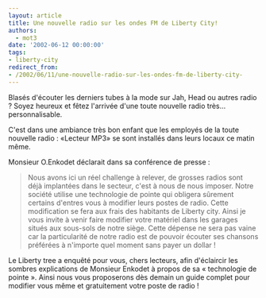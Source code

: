 ```yaml
---
layout: article
title: Une nouvelle radio sur les ondes FM de Liberty City!
authors:
  - mot3
date: '2002-06-12 00:00:00'
tags:
- liberty-city
redirect_from:
- /2002/06/11/une-nouvelle-radio-sur-les-ondes-fm-de-liberty-city-
---
```


Blasés d'écouter les derniers tubes à la mode sur Jah, Head ou autres radio ? Soyez heureux et fêtez l'arrivée d'une toute nouvelle radio très... personnalisable.

C'est dans une ambiance très bon enfant que les employés de la toute nouvelle radio : «Lecteur MP3» se sont installés dans leurs locaux ce matin même.

Monsieur O.Enkodet déclarait dans sa conférence de presse :

> Nous avons ici un réel challenge à relever, de grosses radios sont déjà implantées dans le secteur, c'est à nous de nous imposer. Notre société utilise une technologie de pointe qui obligera sûrement certains d'entres vous à modifier leurs postes de radio. Cette modification se fera aux frais des habitants de Liberty city. Ainsi je vous invite à venir faire modifier votre matériel dans les garages situés aux sous-sols de notre siège. Cette dépense ne sera pas vaine car la particularité de notre radio est de pouvoir écouter ses chansons préférées à n'importe quel moment sans payer un dollar !

Le Liberty tree a enquêté pour vous, chers lecteurs, afin d'éclaircir les sombres explications de Monsieur Enkodet à propos de sa « technologie de pointe ». Ainsi nous vous proposerons dès demain un guide complet pour modifier vous même et gratuitement votre poste de radio !